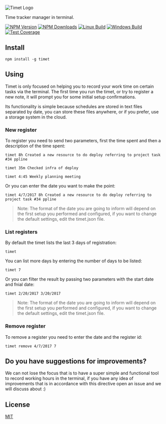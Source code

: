 ![Timet Logo](https://raw.githubusercontent.com/fabiorogeriosj/fabiorogeriosj.github.io/master/logo_time_tracker.jpg)
 
Time tracker manager in terminal.

[![NPM Version][npm-image]][npm-url]
[![NPM Downloads][downloads-image]][downloads-url]
[![Linux Build][travis-image]][travis-url]
[![Windows Build][appveyor-image]][appveyor-url]
[![Test Coverage][coveralls-image]][coveralls-url]

## Install

```shell
npm install -g timet
```

## Using

Timet is only focused on helping you to record your work time on certain tasks via the terminal. The first time you run the timet, or try to register a new note, it will prompt you for some initial setup confirmations.

Its functionality is simple because schedules are stored in text files separated by date, you can store these files anywhere, or if you prefer, use a storage system in the cloud.

### New register

To register you need to send two parameters, first the time spent and then a description of the time spent:

```shell
timet 8h Created a new resource to do deploy referring to project task #34 ppline
```
```shell
timet 35m Checked infra of deploy
```
```shell
timet 4:45 Weekly planning meeting
```

Or you can enter the date you want to make the point:

```shell
timet 4/7/2017 8h Created a new resource to do deploy referring to project task #34 ppline
```
> Note: The format of the date you are going to inform will depend on the first setup you performed and configured, if you want to change the default settings, edit the timet.json file.

### List registers

By default the timet lists the last 3 days of registration:

```shell
timet 
```

You can list more days by entering the number of days to be listed:

```shell
timet 7
```

Or you can filter the result by passing two parameters with the start date and fnial date:

```shell
timet 2/20/2017 3/20/2017
```
> Note: The format of the date you are going to inform will depend on the first setup you performed and configured, if you want to change the default settings, edit the timet.json file.

### Remove register

To remove a register you need to enter the date and the register id:

```shell
timet remove 4/7/2017 7
```

## Do you have suggestions for improvements?

We can not lose the focus that is to have a super simple and functional tool to record working hours in the terminal, if you have any idea of improvements that is in accordance with this directive open an issue and we will discuss about :)

## License

[MIT](LICENSE)

[npm-image]: https://img.shields.io/npm/v/timet.svg
[npm-url]: https://npmjs.org/package/timet
[downloads-image]: https://img.shields.io/npm/dm/timet.svg
[downloads-url]: https://npmjs.org/package/timet
[travis-image]: https://img.shields.io/travis/fabiorogeriosj/timet/master.svg?label=linux
[travis-url]: https://travis-ci.org/fabiorogeriosj/timet
[appveyor-image]: https://img.shields.io/appveyor/ci/fabiorogeriosj/timet/master.svg?label=windows
[appveyor-url]: https://ci.appveyor.com/project/fabiorogeriosj/timet
[coveralls-image]: https://img.shields.io/coveralls/fabiorogeriosj/timet/master.svg
[coveralls-url]: https://coveralls.io/r/fabiorogeriosj/timet?branch=master
